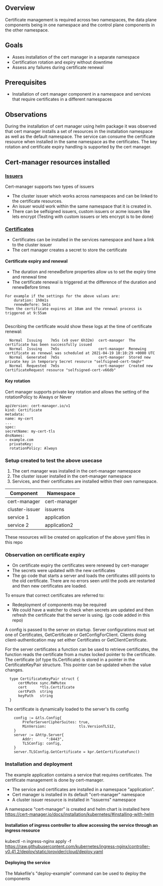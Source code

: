 ## Overview

Certificate management is required across two namespaces, the data plane components being in one namespace
and the control plane components in the other namespace.

## Goals

* Asses installation of the cert manager in a separate namespace
* Certification rotation and expiry without downtime
* Assess any failures during certificate renewal

## Prerequisites

* Installation of cert manager component in a namespace and services that require certificates in a different namespaces

## Observations

During the installation of cert manager using helm package it was observed that cert manager installs a set of resources in
the installation namespace as well as the default namespace. The service can consume the certificate resource when installed in the same
namespace as the certificates. The key rotation and certificate expiry handling is supported by the cert manager.

## Cert-manager resources installed

### [Issuers](https://cert-manager.io/docs/concepts/issuer/)
Cert-manager supports two types of issuers
- The cluster issuer which works across namespaces and can be linked to
  the certificate resources.
- An issuer would work within the same namespace that it is created in.
- There can be selfsigned issuers, custom issuers or acme issuers like lets encrypt
  (Testing with custom issuers or lets encrypt is to be done)

### [Certificates]( https://cert-manager.io/docs/usage/certificate/)

- Certificates can be installed in the services namespace
  and have a link to the cluster issuer
- The cert manager creates a secret to store the certificate

#### Certificate expiry and renewal

- The duration and renewBefore properties allow us to set the
  expiry time and renewal time
- The certificate renewal is triggered at the difference of the duration and renewBefore times

```   
For example if the settings for the above values are:
    duration: 1h0m1s
    renewBefore: 5m1s
Then the certificate expires at 10am and the renewal process is triggered at 9:55am
    
``` 

Describing the certificate would show these logs at the time of certificate renewal:
```
  Normal  Issuing    7m5s (x9 over 6h32m)  cert-manager  The certificate has been successfully issued
  Normal  Issuing    7m5s                  cert-manager  Renewing certificate as renewal was scheduled at 2021-04-19 10:10:29 +0000 UTC
  Normal  Generated  7m5s                  cert-manager  Stored new private key in temporary Secret resource "selfsigned-cert-tmqhr"
  Normal  Requested  7m5s                  cert-manager  Created new CertificateRequest resource "selfsigned-cert-v66db"
```

#### Key rotation

Cert manager supports private key rotation and allows the setting of the rotationPolicy to Always
or Never
```
apiVersion: cert-manager.io/v1
kind: Certificate
metadata:
name: my-cert
...
spec:
secretName: my-cert-tls
dnsNames:
- example.com
  privateKey:
  rotationPolicy: Always
```

### Setup created to test the above usecase

1. The cert manager was installed in the cert-manager namespace
2. The cluster issuer installed in the cert-manager namespace
3. Services, and their certificates are installed within their own namespace.

| Component | Namespace | 
  | --------------- | --------- |
| cert-manager  | cert-manager | 
| cluster-issuer | issuerns |
| service 1 | application |
| service 2 | application2 |

These resources will be created on application of the above yaml files in this repo

### Observation on certificate expiry

* On certificate expiry the certificates were renewed by cert-manager
* The secrets were updated with the new certificates
* The go code that starts a server and loads the certificates still points to the old certificate. There are no errors
  seen until the pods are restarted and then new certificates are loaded.

To ensure that correct certificates are referred to:

* Redeployment of components may be required
* We could have a watcher to check when secrets are updated and then refresh the certificate that the server is using.
  (go code added in this repo)


A config is passed to the server on startup. Server configurations must set one of Certificates, GetCertificate or
GetConfigForClient. Clients doing client-authentication may set either Certificates or GetClientCertificate.

For the server certificates a function can be used to retrieve certificates, the function reads the certificate
from a mutex locked pointer to the certificate.
The certificate (of type tls.Certificate) is stored in a pointer in the CertificateKeyPair structure. This pointer
can be updated when the value changes.

```
  type CertificateKeyPair struct {
      certMutex sync.RWMutex
      cert      *tls.Certificate
      certPath  string
      keyPath   string
  }
```
The certificate is dynamically loaded to the server's tls config

```
	config := &tls.Config{
		PreferServerCipherSuites: true,
		MinVersion:               tls.VersionTLS12,
	}
	server := &http.Server{
		Addr:      ":8443",
		TLSConfig: config,
	}
	server.TLSConfig.GetCertificate = kpr.GetCertificateFunc()
```


### Installation and deployment
The example application contains a service that requires certificates.
The certificate management is done by cert-manager.

* The service and certificates are installed in a namespace "application".
* Cert manager is installed in its default "cert-manager" namespace
* A cluster issuer resource is installed in "issuerns" namespace

A namespace "cert-manager" is created and helm chart is installed here
https://cert-manager.io/docs/installation/kubernetes/#installing-with-helm

#### Installation of ingress controller to allow accessing the service through an ingress resource
kubectl -n ingress-nginx apply -f https://raw.githubusercontent.com/kubernetes/ingress-nginx/controller-v0.41.2/deploy/static/provider/cloud/deploy.yaml

#### Deploying the service
The Makefile's "deploy-example" command can be used to deploy the components 

